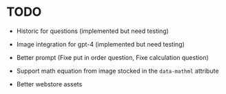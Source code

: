 # TODO

- Historic for questions (implemented but need testing)
- Image integration for gpt-4 (implemented but need testing)

- Better prompt (Fixe put in order question, Fixe calculation question)
- Support math equation from image stocked in the `data-mathml` attribute
- Better webstore assets
